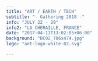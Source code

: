```yaml
---
title: "ART / EARTH / TECH"
subtitle: "- Gathering 2018 -"
info: "JULY 22 - 29"
info2: "LA CHERAILLE, FRANCE"
date: "2017-04-11T13:02:05+06:00"
background: "BC02_706x474.jpg"
logo: "aet-logo-white-02.svg"

---
```

